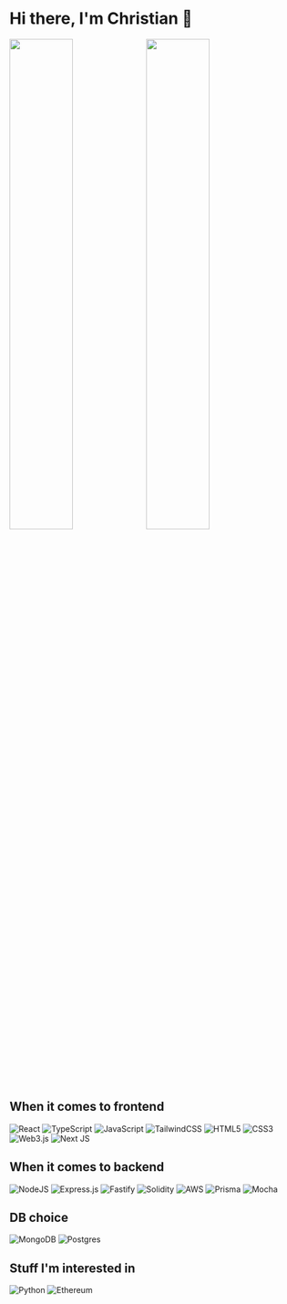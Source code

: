 # Hi there, I'm Christian 👋


<img align="left" width="47%" src="https://github-readme-stats.vercel.app/api?username=Knos01&count_private=true&show_icons=true&include_all_commits=true&bg_color=90,040722,020722,010777&text_color=cfe2ff&title_color=cfe2ff&icon_color=1988f7&ring_color=1988f7&hide=stars,issues&line_height=39&hide_border=true"/>

<img align="left" width="47%" src="https://github-readme-stats.vercel.app/api/top-langs/?username=Knos01&layout=compact&langs_count=3)](https://github.com/anuraghazra/github-readme-stats"/>

<img width="10%"/>

## When it comes to frontend
![React](https://img.shields.io/badge/react-%2320232a.svg?style=for-the-badge&logo=react&logoColor=%2361DAFB)
![TypeScript](https://img.shields.io/badge/typescript-%23007ACC.svg?style=for-the-badge&logo=typescript&logoColor=white)
![JavaScript](https://img.shields.io/badge/javascript-%23323330.svg?style=for-the-badge&logo=javascript&logoColor=%23F7DF1E)
![TailwindCSS](https://img.shields.io/badge/tailwindcss-%2338B2AC.svg?style=for-the-badge&logo=tailwind-css&logoColor=white)
![HTML5](https://img.shields.io/badge/html5-%23E34F26.svg?style=for-the-badge&logo=html5&logoColor=white)
![CSS3](https://img.shields.io/badge/css3-%231572B6.svg?style=for-the-badge&logo=css3&logoColor=white)
![Web3.js](https://img.shields.io/badge/web3.js-F16822?style=for-the-badge&logo=web3.js&logoColor=white)
![Next JS](https://img.shields.io/badge/Next-black?style=for-the-badge&logo=next.js&logoColor=white)  

## When it comes to backend

![NodeJS](https://img.shields.io/badge/node.js-6DA55F?style=for-the-badge&logo=node.js&logoColor=white)
![Express.js](https://img.shields.io/badge/express.js-%23404d59.svg?style=for-the-badge&logo=express&logoColor=%2361DAFB)
![Fastify](https://img.shields.io/badge/fastify-%23000000.svg?style=for-the-badge&logo=fastify&logoColor=white)
![Solidity](https://img.shields.io/badge/Solidity-%23363636.svg?style=for-the-badge&logo=solidity&logoColor=white)
![AWS](https://img.shields.io/badge/AWS-%23FF9900.svg?style=for-the-badge&logo=amazon-aws&logoColor=white)
![Prisma](https://img.shields.io/badge/Prisma-3982CE?style=for-the-badge&logo=Prisma&logoColor=white)
![Mocha](https://img.shields.io/badge/-mocha-%238D6748?style=for-the-badge&logo=mocha&logoColor=white)
  
## DB choice

![MongoDB](https://img.shields.io/badge/MongoDB-%234ea94b.svg?style=for-the-badge&logo=mongodb&logoColor=white)
![Postgres](https://img.shields.io/badge/postgres-%23316192.svg?style=for-the-badge&logo=postgresql&logoColor=white)

## Stuff I'm interested in

![Python](https://img.shields.io/badge/python-3670A0?style=for-the-badge&logo=python&logoColor=ffdd54)
![Ethereum](https://img.shields.io/badge/Ethereum-3C3C3D?style=for-the-badge&logo=Ethereum&logoColor=white)
